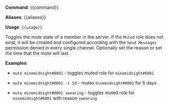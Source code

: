 **Command**: {{command}}

**Aliases**: {{aliases}}

**Usage**: `{{usage}}`


Toggles the mute state of a member in the server. If the `Muted` role does not exist, it will be created and configured according with the `Send Messages` permission denied in every single channel. Optionally set the reason or set the time that the mute will last.


**Examples**:

* `mute minemidnight#0001` - toggles muted role for `minemidnight#0001`

* `mute minemidnight#0001 -t 5d` - mutes `minemidnight#0001` for 5 days

* `mute minemidnight#0001 swearing` - toggles muted role for `minemidnight#0001` with reason `swearing`
